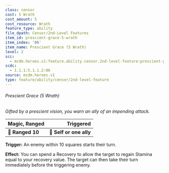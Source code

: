 ```yaml
---
class: censor
cost: 5 Wrath
cost_amount: 5
cost_resource: Wrath
feature_type: ability
file_dpath: Censor/2nd-Level Features
item_id: prescient-grace-5-wrath
item_index: '06'
item_name: Prescient Grace (5 Wrath)
level: 2
scc:
  - mcdm.heroes.v1:feature.ability.censor.2nd-level-feature:prescient-grace-5-wrath
scdc:
  - 1.1.1:5.1.1.2:06
source: mcdm.heroes.v1
type: feature/ability/censor/2nd-level-feature
---
```


###### Prescient Grace (5 Wrath)

*Gifted by a prescient vision, you warn an ally of an impending attack.*

| **Magic, Ranged** |           **Triggered** |
| ----------------- | ----------------------: |
| **📏 Ranged 10**  | **🎯 Self or one ally** |

**Trigger:** An enemy within 10 squares starts their turn.

**Effect:** You can spend a Recovery to allow the target to regain Stamina equal to your recovery value. The target can then take their turn immediately before the triggering enemy.
